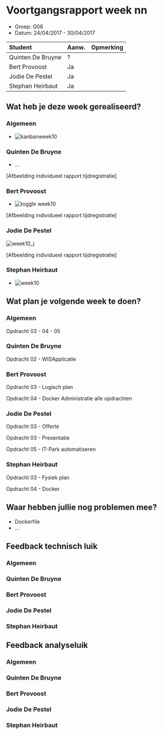 # Voortgangsrapport week nn

* Groep: G06
* Datum: 24/04/2017 - 30/04/2017

| Student  | Aanw. | Opmerking |
| :---     | :---  | :---      |
| Quinten De Bruyne  |   ?    |           |
| Bert Provoost |    Ja   |           |
| Jodie De Pestel |   Ja    |           |
| Stephan Heirbaut  |   Ja    |           |

## Wat heb je deze week gerealiseerd?

### Algemeen

* ![kanbanweek10](https://cloud.githubusercontent.com/assets/17174539/25578343/192b9c12-2e6e-11e7-8354-600c14f0c0cd.png)

### Quinten De Bruyne

* ...

[Afbeelding individueel rapport tijdregistratie]

### Bert Provoost

* ![toggle week10](https://cloud.githubusercontent.com/assets/17174277/25786127/cda939da-338f-11e7-9f3c-d4453de83686.png)

[Afbeelding individueel rapport tijdregistratie]

### Jodie De Pestel

![week10_j](https://cloud.githubusercontent.com/assets/17159222/25609130/1c61114a-2f1e-11e7-81e6-50a172f5e058.png)


[Afbeelding individueel rapport tijdregistratie]

### Stephan Heirbaut

* ![week10](https://cloud.githubusercontent.com/assets/17174539/25578365/5702f058-2e6e-11e7-8f4a-45266cff3346.png)

## Wat plan je volgende week te doen?

### Algemeen
Opdracht 03 - 04 - 05 
### Quinten De Bruyne
Opdracht 02 - WISApplicatie
### Bert Provoost
Opdracht 03 - Logisch plan

Opdracht 04 - Docker
Administratie alle opdrachten 
### Jodie De Pestel
Opdracht 03 - Offerte

Opdracht 03 - Presentatie 

Opdracht 05 - IT-Park automatiseren

### Stephan Heirbaut
Opdracht 03 - Fysiek plan 

Opdracht 04 - Docker

## Waar hebben jullie nog problemen mee?

* Dockerfile
* ...

## Feedback technisch luik

### Algemeen

### Quinten De Bruyne 
### Bert Provoost
### Jodie De Pestel
### Stephan Heirbaut

## Feedback analyseluik

### Algemeen

### Quinten De Bruyne 
### Bert Provoost
### Jodie De Pestel
### Stephan Heirbaut

